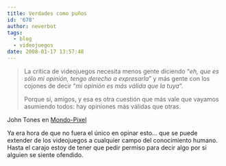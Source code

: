 ```yaml
---
title: Verdades como puños
id: '678'
author: neverbot
tags:
  - blog
  - videojuegos
date: 2008-01-17 13:57:48
---
```


> La crítica de videojuegos necesita menos gente diciendo “_eh, que es sólo mi opinión, tengo derecho a expresarla_” y más gente con los cojones de decir “_mi opinión es más válida que la tuya_“.
> 
> Porque sí, amigos, y esa es otra cuestión que más vale que vayamos asumiendo todos: hay opiniones más válidas que otras.

John Tones en [Mondo-Pixel](http://www.mondo-pixel.com/2008/01/16/hay-esperanza-12/)

Ya era hora de que no fuera el único en opinar esto... que se puede extender de los videojuegos a cualquier campo del conocimiento humano. Hasta el carajo estoy de tener que pedir permiso para decir algo por si alguien se siente ofendido.